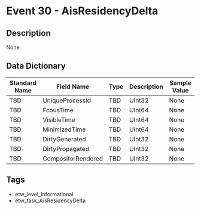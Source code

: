 # Event 30 - AisResidencyDelta

## Description
None

## Data Dictionary
|Standard Name|Field Name|Type|Description|Sample Value|
|---|---|---|---|---|
|TBD|UniqueProcessId|TBD|UInt32|None|None|
|TBD|FcousTime|TBD|UInt64|None|None|
|TBD|VisibleTime|TBD|UInt64|None|None|
|TBD|MinimizedTime|TBD|UInt64|None|None|
|TBD|DirtyGenerated|TBD|UInt32|None|None|
|TBD|DirtyPropagated|TBD|UInt32|None|None|
|TBD|CompositorRendered|TBD|UInt32|None|None|

## Tags
* etw_level_Informational
* etw_task_AisResidencyDelta